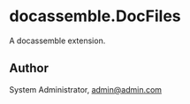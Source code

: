# docassemble.DocFiles

A docassemble extension.

## Author

System Administrator, admin@admin.com

